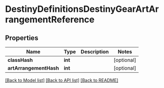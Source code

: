 # DestinyDefinitionsDestinyGearArtArrangementReference

## Properties
Name | Type | Description | Notes
------------ | ------------- | ------------- | -------------
**classHash** | **int** |  | [optional] 
**artArrangementHash** | **int** |  | [optional] 

[[Back to Model list]](../README.md#documentation-for-models) [[Back to API list]](../README.md#documentation-for-api-endpoints) [[Back to README]](../README.md)


